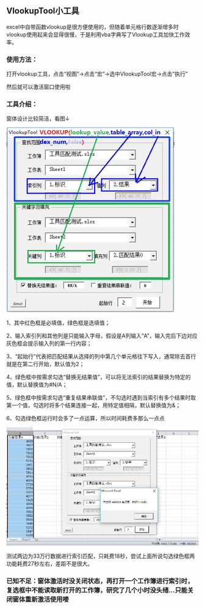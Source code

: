 ## VlookupTool小工具
excel中自带函数vlookup是很方便使用的，但随着单元格行数逐渐增多时vlookup使用起来会显得很慢，于是利用vba字典写了Vlookup工具加快工作效率。

### 使用方法：

打开vlookup工具，点击“视图”→点击“宏”→选中VlookupTool宏→点击“执行”

然后就可以激活窗口使用啦

### 工具介绍：

窗体设计比较简洁，看图↓

![Image text](https://github.com/StinkCat/VlookupTool/raw/master/img/jiemian.png)

1、其中红色框是必填值，绿色框是选填值；

2、输入索引列和其他列是只能输入字母，假设是A列输入“A”，输入完后下边对应灰色框会提示输入列的第一行内容；

3、“起始行”代表把匹配结果从选择的列中第几个单元格往下写入，通常除去首行就是在第二行开始，默认值为2；

4、绿色框中按需求勾选“替换无结果值”，可以将无法索引的结果替换为特定的值，默认替换值为#N/A；

5、绿色框中按需求勾选“重复结果串联值”，不勾选时遇到当索引有多个结果时取第一个值，勾选时将多个结果连接一起，用特定值相隔，默认替换值为&；

6、勾选绿色框运行时会多了一点运算，所以时间耗费多那么一点点

![Image text](https://github.com/StinkCat/VlookupTool/raw/master/img/jieguo.png)

 测试两边为33万行数据进行索引匹配，只耗费18秒，尝试上面所说勾选绿色框两功能耗费27秒左右，差距不是很大。
 
 ### 已知不足：窗体激活时没关闭状态，再打开一个工作簿进行索引时，复选框中不能读取新打开的工作簿，研究了几个小时没头绪...只能关闭窗体重新激活使用喽
